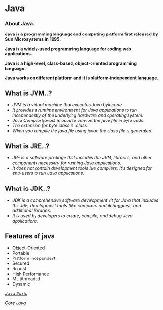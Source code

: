 # Java
### **About Java.**

**Java is a programming language and computing platform first released by Sun Microsystems in 1995.**

**Java is a widely-used programming language for coding web applications.**

**Java is a high-level, class-based, object-oriented programming language.**

**Java works on different platform and it is platform-independent language.**

## What is JVM..?
- *JVM is a virtual machine that executes Java bytecode.*
- *It provides a runtime environment for Java applications to run independently of the underlying hardware and operating system.*
- *Java Compiler(javac) is used to convert the java file in byte code.*
- *The extension for byte class is .class*
- *When you compile the java file using javac the class file is generated.*

## What is JRE..?
- *JRE is a software package that includes the JVM, libraries, and other components necessary for running Java applications.*
- *It does not contain development tools like compilers; it's designed for end-users to run Java applications.*

## What is JDK..?
- *JDK is a comprehensive software development kit for Java that includes the JRE, development tools (like compilers and debuggers), and additional libraries.*
- *It is used by developers to create, compile, and debug Java applications.*

## Features of java
- Object-Oriented
- Portable
- Platform independent
- Secured
- Robust
- High Performance
- Multithreaded
- Dynamic

  
*[Java Basic](https://github.com/ruturajjadhav07/Java/tree/main/Java%20Basics)*

*[Core Java](https://github.com/ruturajjadhav07/Java/tree/main/Java%20Core)*

